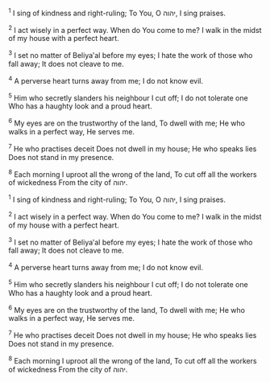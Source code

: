 <sup>1</sup> I sing of kindness and right-ruling; To You, O יהוה, I sing praises.

<sup>2</sup> I act wisely in a perfect way. When do You come to me? I walk in the midst of my house with a perfect heart.

<sup>3</sup> I set no matter of Beliya‛al before my eyes; I hate the work of those who fall away; It does not cleave to me.

<sup>4</sup> A perverse heart turns away from me; I do not know evil.

<sup>5</sup> Him who secretly slanders his neighbour I cut off; I do not tolerate one Who has a haughty look and a proud heart.

<sup>6</sup> My eyes are on the trustworthy of the land, To dwell with me; He who walks in a perfect way, He serves me.

<sup>7</sup> He who practises deceit Does not dwell in my house; He who speaks lies Does not stand in my presence.

<sup>8</sup> Each morning I uproot all the wrong of the land, To cut off all the workers of wickedness From the city of יהוה.

<sup>1</sup> I sing of kindness and right-ruling; To You, O יהוה, I sing praises.

<sup>2</sup> I act wisely in a perfect way. When do You come to me? I walk in the midst of my house with a perfect heart.

<sup>3</sup> I set no matter of Beliya‛al before my eyes; I hate the work of those who fall away; It does not cleave to me.

<sup>4</sup> A perverse heart turns away from me; I do not know evil.

<sup>5</sup> Him who secretly slanders his neighbour I cut off; I do not tolerate one Who has a haughty look and a proud heart.

<sup>6</sup> My eyes are on the trustworthy of the land, To dwell with me; He who walks in a perfect way, He serves me.

<sup>7</sup> He who practises deceit Does not dwell in my house; He who speaks lies Does not stand in my presence.

<sup>8</sup> Each morning I uproot all the wrong of the land, To cut off all the workers of wickedness From the city of יהוה.

